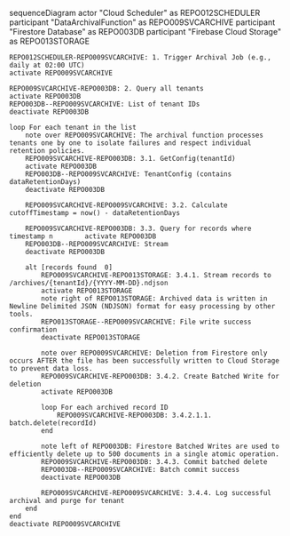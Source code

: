 sequenceDiagram
    actor "Cloud Scheduler" as REPO012SCHEDULER
    participant "DataArchivalFunction" as REPO009SVCARCHIVE
    participant "Firestore Database" as REPO003DB
    participant "Firebase Cloud Storage" as REPO013STORAGE

    REPO012SCHEDULER-REPO009SVCARCHIVE: 1. Trigger Archival Job (e.g., daily at 02:00 UTC)
    activate REPO009SVCARCHIVE

    REPO009SVCARCHIVE-REPO003DB: 2. Query all tenants
    activate REPO003DB
    REPO003DB--REPO009SVCARCHIVE: List of tenant IDs
    deactivate REPO003DB

    loop For each tenant in the list
        note over REPO009SVCARCHIVE: The archival function processes tenants one by one to isolate failures and respect individual retention policies.
        REPO009SVCARCHIVE-REPO003DB: 3.1. GetConfig(tenantId)
        activate REPO003DB
        REPO003DB--REPO009SVCARCHIVE: TenantConfig (contains dataRetentionDays)
        deactivate REPO003DB

        REPO009SVCARCHIVE-REPO009SVCARCHIVE: 3.2. Calculate cutoffTimestamp = now() - dataRetentionDays

        REPO009SVCARCHIVE-REPO003DB: 3.3. Query for records where timestamp n        activate REPO003DB
        REPO003DB--REPO009SVCARCHIVE: Stream
        deactivate REPO003DB

        alt [records found  0]
            REPO009SVCARCHIVE-REPO013STORAGE: 3.4.1. Stream records to /archives/{tenantId}/{YYYY-MM-DD}.ndjson
            activate REPO013STORAGE
            note right of REPO013STORAGE: Archived data is written in Newline Delimited JSON (NDJSON) format for easy processing by other tools.
            REPO013STORAGE--REPO009SVCARCHIVE: File write success confirmation
            deactivate REPO013STORAGE

            note over REPO009SVCARCHIVE: Deletion from Firestore only occurs AFTER the file has been successfully written to Cloud Storage to prevent data loss.
            REPO009SVCARCHIVE-REPO003DB: 3.4.2. Create Batched Write for deletion
            activate REPO003DB

            loop For each archived record ID
                REPO009SVCARCHIVE-REPO003DB: 3.4.2.1.1. batch.delete(recordId)
            end

            note left of REPO003DB: Firestore Batched Writes are used to efficiently delete up to 500 documents in a single atomic operation.
            REPO009SVCARCHIVE-REPO003DB: 3.4.3. Commit batched delete
            REPO003DB--REPO009SVCARCHIVE: Batch commit success
            deactivate REPO003DB

            REPO009SVCARCHIVE-REPO009SVCARCHIVE: 3.4.4. Log successful archival and purge for tenant
        end
    end
    deactivate REPO009SVCARCHIVE